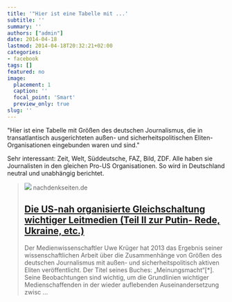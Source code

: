 ```yaml
---
title: '"Hier ist eine Tabelle mit ...'
subtitle: ''
summary: ''
authors: ["admin"]
date: 2014-04-18
lastmod: 2014-04-18T20:32:21+02:00
categories:
- facebook
tags: []
featured: no
image:
  placement: 1
  caption: ''
  focal_point: 'Smart'
  preview_only: true
slug: ''
---
```

"Hier ist eine Tabelle mit Größen des deutschen Journalismus, die in transatlantisch ausgerichteten außen- und sicherheitspolitischen Eliten-Organisationen eingebunden waren und sind."

Sehr interessant: Zeit, Welt, Süddeutsche, FAZ, Bild, ZDF. Alle haben sie Journalisten in den gleichen Pro-US Organisationen. So wird in Deutschland neutral und unabhängig berichtet.
> [![](https://www.nachdenkseiten.de/upload/banner/nds-socialmedia.jpg)](http://www.nachdenkseiten.de/?p=21155#more-21155)
> nachdenkseiten.de
> ## [Die US-nah organisierte Gleichschaltung wichtiger Leitmedien (Teil II zur Putin- Rede, Ukraine, etc.)](http://www.nachdenkseiten.de/?p=21155#more-21155)
>
>Der Medienwissenschaftler Uwe Krüger hat 2013 das Ergebnis seiner wissenschaftlichen Arbeit über die Zusammenhänge von Größen des deutschen Journalismus mit außen- und sicherheitspolitisch aktiven Eliten veröffentlicht. Der Titel seines Buches: „Meinungsmacht“[*]. Seine Beobachtungen sind wichtig, um die Grundlinien wichtiger Medienschaffenden in der wieder auflebenden Auseinandersetzung zwisc ...

